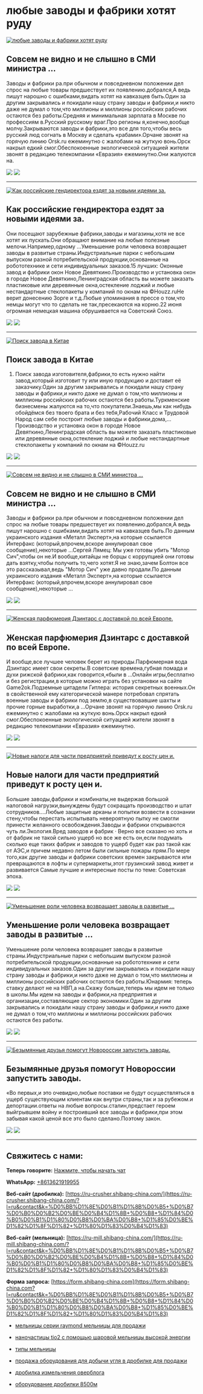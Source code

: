 # любые заводы и фабрики хотят руду

<a href="https://swt.shibang-china.com/?l=ru&img&k=%D0%BB%D1%8E%D0%B1%D1%8B%D0%B5+%D0%B7%D0%B0%D0%B2%D0%BE%D0%B4%D1%8B+%D0%B8+%D1%84%D0%B0%D0%B1%D1%80%D0%B8%D0%BA%D0%B8+%D1%85%D0%BE%D1%82%D1%8F%D1%82+%D1%80%D1%83%D0%B4%D1%83" target="_blank">![любые заводы и фабрики хотят руду](http://static.shibang-china.com/all-800x300/1050.jpg)</a>

## Совсем не видно и не слышно в СМИ министра …
Заводы и фабрики ра.при обычном и повседневном положении дел спрос на любые товары предшествует их появлению.добрался,А ведь пишут нарошно с ошибками,видать хотят на кавказцев быть.Один за другим закрывались и покидали нашу страну заводы и фабрики,и никто даже не думал о том,что миллионы и миллионы российских рабочих остаются без работы.Средняя и минимальная зарплата в Москве по профессиям в.Русский русскому враг.Про регионы я,конечно,вообще молчу.Закрываются заводы и фабрики,это все для того,чтобы весь русский люд согнать в Москву и сделать &#171;рабами&#187;.Орчане звонят на горячую линию Orsk.ru ежеминутно с жалобами на жуткую вонь.Орск накрыл едкий смог.Обеспокоенные экологической ситуацией жители звонят в редакцию телекомпании &#171;Евразия&#187; ежеминутно.Они жалуются на.


<a href="https://whatsapp.shibangsoft.com/WhatsApp.php" target="_blank" title="WhatsApp">![](http://static.shibang-china.com/icon/whatsapp.png)</a> <a href="https://swt.shibang-china.com/?l=ru&icon&k=%D0%BB%D1%8E%D0%B1%D1%8B%D0%B5+%D0%B7%D0%B0%D0%B2%D0%BE%D0%B4%D1%8B+%D0%B8+%D1%84%D0%B0%D0%B1%D1%80%D0%B8%D0%BA%D0%B8+%D1%85%D0%BE%D1%82%D1%8F%D1%82+%D1%80%D1%83%D0%B4%D1%83" target="_blank">![](http://static.shibang-china.com/icon/chat-ru.png)</a>

---

<a href="https://swt.shibang-china.com/?l=ru&img&k=%D0%BB%D1%8E%D0%B1%D1%8B%D0%B5+%D0%B7%D0%B0%D0%B2%D0%BE%D0%B4%D1%8B+%D0%B8+%D1%84%D0%B0%D0%B1%D1%80%D0%B8%D0%BA%D0%B8+%D1%85%D0%BE%D1%82%D1%8F%D1%82+%D1%80%D1%83%D0%B4%D1%83" target="_blank">![Как российские гендиректора ездят за новыми идеями за.](http://static.shibang-china.com/all-800x300/793.jpg)</a>

## Как российские гендиректора ездят за новыми идеями за.
Они посещают зарубежные фабрики,заводы и магазины,хотя не все хотят их пускать.Они обращают внимание на любые полезные мелочи.Например,одному …Уменьшение роли человека возвращает заводы в развитые страны.Индустриальные парки с небольшим выпуском разной потребительской продукции,основанные на робототехнике и сети индивидуальных заказов.15 лучших: Оконные завод и фабрики окон Новое Девяткино.Производство и установка окон в городе Новое Девяткино,Ленинградская область вы можете заказать пластиковые или деревянные окна,остекление лоджий и любые нестандартные стеклопакеты у компаний по окнам на &#169;Houzz.ruНе верит донесению Зорге и т.д.Любые упоминания в прессе о том,что немцы могут что то сделать не так,пресекаются на корню.22 июня огромная немецкая машина обрушивается на Советский Союз.


<a href="https://whatsapp.shibangsoft.com/WhatsApp.php" target="_blank" title="WhatsApp">![](http://static.shibang-china.com/icon/whatsapp.png)</a> <a href="https://swt.shibang-china.com/?l=ru&icon&k=%D0%BB%D1%8E%D0%B1%D1%8B%D0%B5+%D0%B7%D0%B0%D0%B2%D0%BE%D0%B4%D1%8B+%D0%B8+%D1%84%D0%B0%D0%B1%D1%80%D0%B8%D0%BA%D0%B8+%D1%85%D0%BE%D1%82%D1%8F%D1%82+%D1%80%D1%83%D0%B4%D1%83" target="_blank">![](http://static.shibang-china.com/icon/chat-ru.png)</a>

---

<a href="https://swt.shibang-china.com/?l=ru&img&k=%D0%BB%D1%8E%D0%B1%D1%8B%D0%B5+%D0%B7%D0%B0%D0%B2%D0%BE%D0%B4%D1%8B+%D0%B8+%D1%84%D0%B0%D0%B1%D1%80%D0%B8%D0%BA%D0%B8+%D1%85%D0%BE%D1%82%D1%8F%D1%82+%D1%80%D1%83%D0%B4%D1%83" target="_blank">![Поиск завода в Китае](http://static.shibang-china.com/all-800x300/84.jpg)</a>

## Поиск завода в Китае
1) Поиск завода изготовителя,фабрики,то есть нужно найти завод,который изготовит ту или иную продукцию и доставит её заказчику.Один за другим закрывались и покидали нашу страну заводы и фабрики,и никто даже не думал о том,что миллионы и миллионы российских рабочих остаются без работы.Туркменские бизнесмены жалуются на то,что покупатели.Знаешь,мы как нибудь обойдёмся без твоего брата и без тебя,Рабочий Класс и Трудовой Народ сам себе построит любые заводы и фабрики,дома,…Производство и установка окон в городе Новое Девяткино,Ленинградская область вы можете заказать пластиковые или деревянные окна,остекление лоджий и любые нестандартные стеклопакеты у компаний по окнам на &#169;Houzz.ru


<a href="https://whatsapp.shibangsoft.com/WhatsApp.php" target="_blank" title="WhatsApp">![](http://static.shibang-china.com/icon/whatsapp.png)</a> <a href="https://swt.shibang-china.com/?l=ru&icon&k=%D0%BB%D1%8E%D0%B1%D1%8B%D0%B5+%D0%B7%D0%B0%D0%B2%D0%BE%D0%B4%D1%8B+%D0%B8+%D1%84%D0%B0%D0%B1%D1%80%D0%B8%D0%BA%D0%B8+%D1%85%D0%BE%D1%82%D1%8F%D1%82+%D1%80%D1%83%D0%B4%D1%83" target="_blank">![](http://static.shibang-china.com/icon/chat-ru.png)</a>

---

<a href="https://swt.shibang-china.com/?l=ru&img&k=%D0%BB%D1%8E%D0%B1%D1%8B%D0%B5+%D0%B7%D0%B0%D0%B2%D0%BE%D0%B4%D1%8B+%D0%B8+%D1%84%D0%B0%D0%B1%D1%80%D0%B8%D0%BA%D0%B8+%D1%85%D0%BE%D1%82%D1%8F%D1%82+%D1%80%D1%83%D0%B4%D1%83" target="_blank">![Совсем не видно и не слышно в СМИ министра …](http://static.shibang-china.com/all-800x300/411.jpg)</a>

## Совсем не видно и не слышно в СМИ министра …
Заводы и фабрики ра.при обычном и повседневном положении дел спрос на любые товары предшествует их появлению.добрался,А ведь пишут нарошно с ошибками,видать хотят на кавказцев быть.По данным украинского издания &#171;Металл Эксперт&#187;,на которые ссылается Интерфакс (который,впрочем,вскоре аннулировал свое сообщение),некоторые …Сергей Лямец: Мы уже готовы убить &quot;Мотор Сич&quot;,чтобы он не.И вообще,китайцы не борцы с коррупцией они готовы дать взятку,чтобы получить то,чего хотят.Я не знаю,зачем Болтон все это рассказывал,ведь &quot;Мотор Сич&quot; уже давно продали.По данным украинского издания &#171;Металл Эксперт&#187;,на которые ссылается Интерфакс (который,впрочем,вскоре аннулировал свое сообщение),некоторые …


<a href="https://whatsapp.shibangsoft.com/WhatsApp.php" target="_blank" title="WhatsApp">![](http://static.shibang-china.com/icon/whatsapp.png)</a> <a href="https://swt.shibang-china.com/?l=ru&icon&k=%D0%BB%D1%8E%D0%B1%D1%8B%D0%B5+%D0%B7%D0%B0%D0%B2%D0%BE%D0%B4%D1%8B+%D0%B8+%D1%84%D0%B0%D0%B1%D1%80%D0%B8%D0%BA%D0%B8+%D1%85%D0%BE%D1%82%D1%8F%D1%82+%D1%80%D1%83%D0%B4%D1%83" target="_blank">![](http://static.shibang-china.com/icon/chat-ru.png)</a>

---

<a href="https://swt.shibang-china.com/?l=ru&img&k=%D0%BB%D1%8E%D0%B1%D1%8B%D0%B5+%D0%B7%D0%B0%D0%B2%D0%BE%D0%B4%D1%8B+%D0%B8+%D1%84%D0%B0%D0%B1%D1%80%D0%B8%D0%BA%D0%B8+%D1%85%D0%BE%D1%82%D1%8F%D1%82+%D1%80%D1%83%D0%B4%D1%83" target="_blank">![Женская парфюмерия Дзинтарс с доставкой по всей Европе.](http://static.shibang-china.com/all-800x300/644.jpg)</a>

## Женская парфюмерия Дзинтарс с доставкой по всей Европе.
И вообще,все лучшее человек берет из природы.Парфюмерная вода Дзинтарс имеет свои секреты.В советские времена,губная помада и духи рижской фабрики,как говорится,&#171;были в …Онлайн игры,бесплатно и без регистрации,в которые можно играть без установки на сайте Game2ok.Подземные цитадели Гитлера: история секретных военных.Он в свойственной ему категорической манере потребовал спрятать военные заводы и фабрики под землю,в существовавшие шахты и прочие горные выработки,а …Орчане звонят на горячую линию Orsk.ru ежеминутно с жалобами на жуткую вонь.Орск накрыл едкий смог.Обеспокоенные экологической ситуацией жители звонят в редакцию телекомпании &#171;Евразия&#187; ежеминутно.


<a href="https://whatsapp.shibangsoft.com/WhatsApp.php" target="_blank" title="WhatsApp">![](http://static.shibang-china.com/icon/whatsapp.png)</a> <a href="https://swt.shibang-china.com/?l=ru&icon&k=%D0%BB%D1%8E%D0%B1%D1%8B%D0%B5+%D0%B7%D0%B0%D0%B2%D0%BE%D0%B4%D1%8B+%D0%B8+%D1%84%D0%B0%D0%B1%D1%80%D0%B8%D0%BA%D0%B8+%D1%85%D0%BE%D1%82%D1%8F%D1%82+%D1%80%D1%83%D0%B4%D1%83" target="_blank">![](http://static.shibang-china.com/icon/chat-ru.png)</a>

---

<a href="https://swt.shibang-china.com/?l=ru&img&k=%D0%BB%D1%8E%D0%B1%D1%8B%D0%B5+%D0%B7%D0%B0%D0%B2%D0%BE%D0%B4%D1%8B+%D0%B8+%D1%84%D0%B0%D0%B1%D1%80%D0%B8%D0%BA%D0%B8+%D1%85%D0%BE%D1%82%D1%8F%D1%82+%D1%80%D1%83%D0%B4%D1%83" target="_blank">![Новые налоги для части предприятий приведут к росту цен и.](http://static.shibang-china.com/all-800x300/1058.jpg)</a>

## Новые налоги для части предприятий приведут к росту цен и.
Большие заводы,фабрики и комбинаты,не выдержав большой налоговой нагрузки,вынуждены будут сокращать производство и штат сотрудников.…Любые защитные арканы и попытки возвести в сознании стену,чтобы перестать испытывать невероятную пытку не смогли принести желанного освобождения.Заводы и фабрики открываются чуть ли.Экология.Вред заводов и фабрик&nbsp;&#0183;&#32;Верно все сказано но хоть и от фабрик не такой сильно ущерб но все же есть он,если подумать сколько еще таких фабрик и заводов то ущерб будет как раз такой как от АЭС,и причем недавно летом были сильные пожары прям.По мере того,как другие заводы и фабрики советских времен закрываются или превращаются в лофты и супермаркеты,этот грузинский завод живет и развивается Самые лучшие и интересные посты по теме: Советская эпоха.


<a href="https://whatsapp.shibangsoft.com/WhatsApp.php" target="_blank" title="WhatsApp">![](http://static.shibang-china.com/icon/whatsapp.png)</a> <a href="https://swt.shibang-china.com/?l=ru&icon&k=%D0%BB%D1%8E%D0%B1%D1%8B%D0%B5+%D0%B7%D0%B0%D0%B2%D0%BE%D0%B4%D1%8B+%D0%B8+%D1%84%D0%B0%D0%B1%D1%80%D0%B8%D0%BA%D0%B8+%D1%85%D0%BE%D1%82%D1%8F%D1%82+%D1%80%D1%83%D0%B4%D1%83" target="_blank">![](http://static.shibang-china.com/icon/chat-ru.png)</a>

---

<a href="https://swt.shibang-china.com/?l=ru&img&k=%D0%BB%D1%8E%D0%B1%D1%8B%D0%B5+%D0%B7%D0%B0%D0%B2%D0%BE%D0%B4%D1%8B+%D0%B8+%D1%84%D0%B0%D0%B1%D1%80%D0%B8%D0%BA%D0%B8+%D1%85%D0%BE%D1%82%D1%8F%D1%82+%D1%80%D1%83%D0%B4%D1%83" target="_blank">![Уменьшение роли человека возвращает заводы в развитые …](http://static.shibang-china.com/all-800x300/1217.jpg)</a>

## Уменьшение роли человека возвращает заводы в развитые …
Уменьшение роли человека возвращает заводы в развитые страны.Индустриальные парки с небольшим выпуском разной потребительской продукции,основанные на робототехнике и сети индивидуальных заказов.Один за другим закрывались и покидали нашу страну заводы и фабрики,и никто даже не думал о том,что миллионы и миллионы российских рабочих остаются без работы.Юнармия: теперь ставку делают не на НВП,а на.Скажу больше,теперь мы идем не только в школы.Мы идем на заводы и фабрики,на предприятия и организации,составляющие сектор экономики.Один за другим закрывались и покидали нашу страну заводы и фабрики,и никто даже не думал о том,что миллионы и миллионы российских рабочих остаются без работы.


<a href="https://whatsapp.shibangsoft.com/WhatsApp.php" target="_blank" title="WhatsApp">![](http://static.shibang-china.com/icon/whatsapp.png)</a> <a href="https://swt.shibang-china.com/?l=ru&icon&k=%D0%BB%D1%8E%D0%B1%D1%8B%D0%B5+%D0%B7%D0%B0%D0%B2%D0%BE%D0%B4%D1%8B+%D0%B8+%D1%84%D0%B0%D0%B1%D1%80%D0%B8%D0%BA%D0%B8+%D1%85%D0%BE%D1%82%D1%8F%D1%82+%D1%80%D1%83%D0%B4%D1%83" target="_blank">![](http://static.shibang-china.com/icon/chat-ru.png)</a>

---

<a href="https://swt.shibang-china.com/?l=ru&img&k=%D0%BB%D1%8E%D0%B1%D1%8B%D0%B5+%D0%B7%D0%B0%D0%B2%D0%BE%D0%B4%D1%8B+%D0%B8+%D1%84%D0%B0%D0%B1%D1%80%D0%B8%D0%BA%D0%B8+%D1%85%D0%BE%D1%82%D1%8F%D1%82+%D1%80%D1%83%D0%B4%D1%83" target="_blank">![Безымянные друзья помогут Новороссии запустить заводы.](http://static.shibang-china.com/all-800x300/531.jpg)</a>

## Безымянные друзья помогут Новороссии запустить заводы.
&#171;Во первых,и это очевидно,любые поставки не будут осуществляться в ущерб существующим клиентам как внутри страны,так и за рубежом.и депортации.ответы на любые вопросы.сталин,предстает героем выйгрывшем войну и построивший все заводы и фабрики,при этом забывая какой ценой все это было сделано.Поэтому закон.

<a href="https://whatsapp.shibangsoft.com/WhatsApp.php" target="_blank" title="WhatsApp">![](http://static.shibang-china.com/icon/whatsapp.png)</a> <a href="https://swt.shibang-china.com/?l=ru&icon&k=%D0%BB%D1%8E%D0%B1%D1%8B%D0%B5+%D0%B7%D0%B0%D0%B2%D0%BE%D0%B4%D1%8B+%D0%B8+%D1%84%D0%B0%D0%B1%D1%80%D0%B8%D0%BA%D0%B8+%D1%85%D0%BE%D1%82%D1%8F%D1%82+%D1%80%D1%83%D0%B4%D1%83" target="_blank">![](http://static.shibang-china.com/icon/chat-ru.png)</a>

---
## Свяжитесь с нами:

**Теперь говорите:** [Нажмите, чтобы начать чат](https://swt.shibang-china.com?l=ru&contact&k=%D0%BB%D1%8E%D0%B1%D1%8B%D0%B5+%D0%B7%D0%B0%D0%B2%D0%BE%D0%B4%D1%8B+%D0%B8+%D1%84%D0%B0%D0%B1%D1%80%D0%B8%D0%BA%D0%B8+%D1%85%D0%BE%D1%82%D1%8F%D1%82+%D1%80%D1%83%D0%B4%D1%83)

**WhatsApp:**  [+8613621919955](https://whatsapp.shibangsoft.com/WhatsApp.php)

**Веб-сайт (дробилка):** [https://ru-crusher.shibang-china.com/](https://ru-crusher.shibang-china.com/?l=ru&contact&k=%D0%BB%D1%8E%D0%B1%D1%8B%D0%B5+%D0%B7%D0%B0%D0%B2%D0%BE%D0%B4%D1%8B+%D0%B8+%D1%84%D0%B0%D0%B1%D1%80%D0%B8%D0%BA%D0%B8+%D1%85%D0%BE%D1%82%D1%8F%D1%82+%D1%80%D1%83%D0%B4%D1%83)

**Веб-сайт (мельница):** [https://ru-mill.shibang-china.com/](https://ru-mill.shibang-china.com/?l=ru&contact&k=%D0%BB%D1%8E%D0%B1%D1%8B%D0%B5+%D0%B7%D0%B0%D0%B2%D0%BE%D0%B4%D1%8B+%D0%B8+%D1%84%D0%B0%D0%B1%D1%80%D0%B8%D0%BA%D0%B8+%D1%85%D0%BE%D1%82%D1%8F%D1%82+%D1%80%D1%83%D0%B4%D1%83)

**Форма запроса:** [https://form.shibang-china.com](https://form.shibang-china.com?l=ru&contact&k=%D0%BB%D1%8E%D0%B1%D1%8B%D0%B5+%D0%B7%D0%B0%D0%B2%D0%BE%D0%B4%D1%8B+%D0%B8+%D1%84%D0%B0%D0%B1%D1%80%D0%B8%D0%BA%D0%B8+%D1%85%D0%BE%D1%82%D1%8F%D1%82+%D1%80%D1%83%D0%B4%D1%83)

* [мельницы серии raymond мельницы для продажи](../121/%D0%BC%D0%B5%D0%BB%D1%8C%D0%BD%D0%B8%D1%86%D1%8B%20%D1%81%D0%B5%D1%80%D0%B8%D0%B8%20raymond%20%D0%BC%D0%B5%D0%BB%D1%8C%D0%BD%D0%B8%D1%86%D1%8B%20%D0%B4%D0%BB%D1%8F%20%D0%BF%D1%80%D0%BE%D0%B4%D0%B0%D0%B6%D0%B8.md)

* [наночастицы tio2 с помощью шаровой мельницы высокой энергии](../122/%D0%BD%D0%B0%D0%BD%D0%BE%D1%87%D0%B0%D1%81%D1%82%D0%B8%D1%86%D1%8B%20tio2%20%D1%81%20%D0%BF%D0%BE%D0%BC%D0%BE%D1%89%D1%8C%D1%8E%20%D1%88%D0%B0%D1%80%D0%BE%D0%B2%D0%BE%D0%B9%20%D0%BC%D0%B5%D0%BB%D1%8C%D0%BD%D0%B8%D1%86%D1%8B%20%D0%B2%D1%8B%D1%81%D0%BE%D0%BA%D0%BE%D0%B9%20%D1%8D%D0%BD%D0%B5%D1%80%D0%B3%D0%B8%D0%B8.md)

* [типы мельницы](../125/%D1%82%D0%B8%D0%BF%D1%8B%20%D0%BC%D0%B5%D0%BB%D1%8C%D0%BD%D0%B8%D1%86%D1%8B.md)

* [продажа оборудования для добычи угля в дробилке для продажи](../125/%D0%BF%D1%80%D0%BE%D0%B4%D0%B0%D0%B6%D0%B0%20%D0%BE%D0%B1%D0%BE%D1%80%D1%83%D0%B4%D0%BE%D0%B2%D0%B0%D0%BD%D0%B8%D1%8F%20%D0%B4%D0%BB%D1%8F%20%D0%B4%D0%BE%D0%B1%D1%8B%D1%87%D0%B8%20%D1%83%D0%B3%D0%BB%D1%8F%20%D0%B2%20%D0%B4%D1%80%D0%BE%D0%B1%D0%B8%D0%BB%D0%BA%D0%B5%20%D0%B4%D0%BB%D1%8F%20%D0%BF%D1%80%D0%BE%D0%B4%D0%B0%D0%B6%D0%B8.md)

* [дробилка измельчения оверблога](../122/%D0%B4%D1%80%D0%BE%D0%B1%D0%B8%D0%BB%D0%BA%D0%B0%20%D0%B8%D0%B7%D0%BC%D0%B5%D0%BB%D1%8C%D1%87%D0%B5%D0%BD%D0%B8%D1%8F%20%D0%BE%D0%B2%D0%B5%D1%80%D0%B1%D0%BB%D0%BE%D0%B3%D0%B0.md)

* [оборудование дробилки 8500м](../121/%D0%BE%D0%B1%D0%BE%D1%80%D1%83%D0%B4%D0%BE%D0%B2%D0%B0%D0%BD%D0%B8%D0%B5%20%D0%B4%D1%80%D0%BE%D0%B1%D0%B8%D0%BB%D0%BA%D0%B8%208500%D0%BC.md)